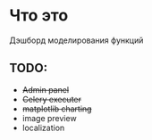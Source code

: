 # Что это
Дэшборд моделирования функций

## TODO:
- ~~Admin panel~~
- ~~Celery executer~~
- ~~matplotlib charting~~
- image preview
- localization